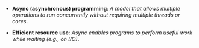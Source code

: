 -   **Async (asynchronous) programming**: *A model that allows multiple operations to run concurrently without requiring multiple threads or cores*.

-   **Efficient resource use**: *Async enables programs to perform useful work while waiting (e.g., on I/O)*.